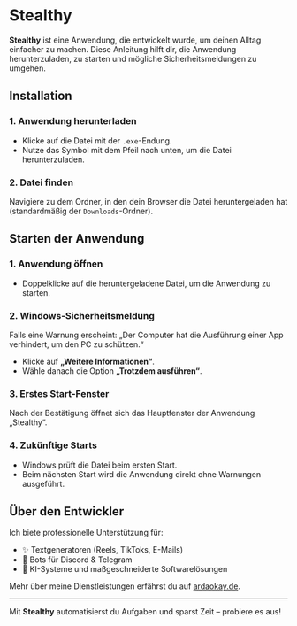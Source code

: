 # Stealthy

**Stealthy** ist eine Anwendung, die entwickelt wurde, um deinen Alltag einfacher zu machen. Diese Anleitung hilft dir, die Anwendung herunterzuladen, zu starten und mögliche Sicherheitsmeldungen zu umgehen.

## Installation
### 1. Anwendung herunterladen
- Klicke auf die Datei mit der `.exe`-Endung.
- Nutze das Symbol mit dem Pfeil nach unten, um die Datei herunterzuladen.

### 2. Datei finden
Navigiere zu dem Ordner, in den dein Browser die Datei heruntergeladen hat (standardmäßig der `Downloads`-Ordner).

## Starten der Anwendung
### 1. Anwendung öffnen
- Doppelklicke auf die heruntergeladene Datei, um die Anwendung zu starten.

### 2. Windows-Sicherheitsmeldung
Falls eine Warnung erscheint:
„Der Computer hat die Ausführung einer App verhindert, um den PC zu schützen.“

- Klicke auf **„Weitere Informationen“**.
- Wähle danach die Option **„Trotzdem ausführen“**.

### 3. Erstes Start-Fenster
Nach der Bestätigung öffnet sich das Hauptfenster der Anwendung „Stealthy“.

### 4. Zukünftige Starts
- Windows prüft die Datei beim ersten Start. 
- Beim nächsten Start wird die Anwendung direkt ohne Warnungen ausgeführt.

## Über den Entwickler

Ich biete professionelle Unterstützung für:
- ✨ Textgeneratoren (Reels, TikToks, E-Mails)
- 🤖 Bots für Discord & Telegram
- 🧠 KI-Systeme und maßgeschneiderte Softwarelösungen

Mehr über meine Dienstleistungen erfährst du auf [ardaokay.de](https://ardaokay.de).

---

Mit **Stealthy** automatisierst du Aufgaben und sparst Zeit – probiere es aus!

